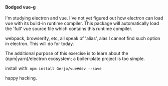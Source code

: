 #### Bodged vue-g

I'm studying electron and vue. I've not yet figured out how electron can load vue with its build-in runtime compiler. This package will automatically load the 'full' vue source file which contains this runtime compiler.

webpack, browserify, etc, all speak of 'alias', alas I cannot find such option in electron. This will do for today.

The additional purpose of this exercise is to learn about the (npm|yarn)/electron ecosystem; a boiler-plate project is too simple.

install with: `npm install Gerjo/vue#dev --save`

happy hacking.
